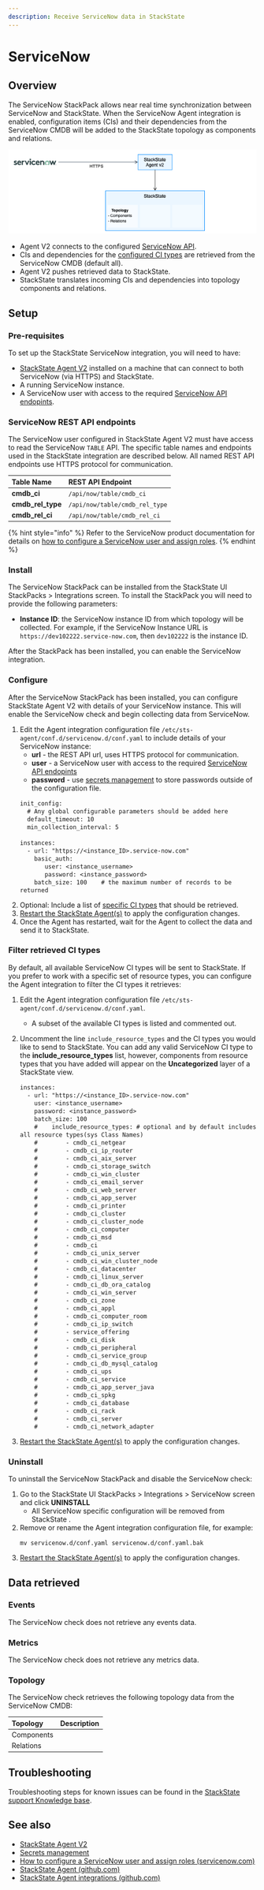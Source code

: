 ```yaml
---
description: Receive ServiceNow data in StackState
---
```


# ServiceNow

## Overview

The ServiceNow StackPack allows near real time synchronization between ServiceNow and StackState. When the ServiceNow Agent integration is enabled, configuration items (CIs) and their dependencies from the ServiceNow CMDB will be added to the StackState topology as components and relations.

![Data flow](/.gitbook/assets/servicenow_2.png)

- Agent V2 connects to the configured [ServiceNow API](#servicenow-rest-api-endpoints).
- CIs and dependencies for the [configured CI types](##filter-retrieved-ci-types) are retrieved from the ServiceNow CMDB (default all).
- Agent V2 pushes retrieved data to StackState.
- StackState translates incoming CIs and dependencies into topology components and relations. 

## Setup

### Pre-requisites

To set up the StackState ServiceNow integration, you will need to have:

- [StackState Agent V2](/stackpacks/integrations/agent.md) installed on a machine that can connect to both ServiceNow (via HTTPS) and StackState.
- A running ServiceNow instance.
- A ServiceNow user with access to the required [ServiceNow API endopints](#servicenow-rest-api-endpoints).

### ServiceNow REST API endpoints

The ServiceNow user configured in StackState Agent V2 must have access to read the ServiceNow `TABLE` API. The specific table names and endpoints used in the StackState integration are described below. All named REST API endpoints use HTTPS protocol for communication.

| Table Name | REST API Endpoint | 
|:---|:---|
| **cmdb_ci**  |  `/api/now/table/cmdb_ci` |
| **cmdb_rel_type**  |  `/api/now/table/cmdb_rel_type` |
| **cmdb_rel_ci**  |  `/api/now/table/cmdb_rel_ci` |

{% hint style="info" %}
Refer to the ServiceNow product documentation for details on [how to configure a ServiceNow user and assign roles](https://docs.servicenow.com/bundle/geneva-servicenow-platform/page/administer/users_and_groups/task/t_CreateAUser.html).
{% endhint %}

### Install

The ServiceNow StackPack can be installed from the StackState UI StackPacks > Integrations screen. To install the StackPack you will need to provide the following parameters:

- **Instance ID**: the ServiceNow instance ID from which topology will be collected. For example, if the ServiceNow Instance URL is `https://dev102222.service-now.com`, then `dev102222` is the instance ID.

After the StackPack has been installed, you can enable the ServiceNow integration.

### Configure

After the ServiceNow StackPack has been installed, you can configure StackState Agent V2 with details of your ServiceNow instance. This will enable the ServiceNow check and begin collecting data from ServiceNow.

1. Edit the Agent integration configuration file `/etc/sts-agent/conf.d/servicenow.d/conf.yaml` to include details of your ServiceNow instance:
    - **url** - the REST API url, uses HTTPS protocol for communication.
    - **user** - a ServiceNow user with access to the required [ServiceNow API endopints](#servicenow-rest-api-endpoints)
    - **password** - use [secrets management](/configure/security/secrets_management.md) to store passwords outside of the configuration file.
    ```text
    init_config:
      # Any global configurable parameters should be added here
      default_timeout: 10
      min_collection_interval: 5
    
    instances:
      - url: "https://<instance_ID>.service-now.com"
        basic_auth:
           user: <instance_username>
           password: <instance_password>
        batch_size: 100    # the maximum number of records to be returned
    ```
2. Optional: Include a list of [specific CI types](#filter-retrieved-ci-types) that should be retrieved.
3. [Restart the StackState Agent\(s\)](/stackpacks/integrations/agent.md#start-stop-restart-the-stackstate-agent) to apply the configuration changes.
3. Once the Agent has restarted, wait for the Agent to collect the data and send it to StackState.

### Filter retrieved CI types

By default, all available ServiceNow CI types will be sent to StackState. If you prefer to work with a specific set of resource types, you can configure the Agent integration to filter the CI types it retrieves:

1. Edit the Agent integration configuration file `/etc/sts-agent/conf.d/servicenow.d/conf.yaml`.
    - A subset of the available CI types is listed and commented out.
3. Uncomment the line `include_resource_types` and the CI types you would like to send to StackState.
    You can add any valid ServiceNow CI type to the **include_resource_types** list, however, components from resource types that you have added will appear on the **Uncategorized** layer of a StackState view. 

    ```
    instances:
      - url: "https://<instance_ID>.service-now.com"
        user: <instance_username>
        password: <instance_password>
        batch_size: 100
        #    include_resource_types: # optional and by default includes all resource types(sys Class Names)
        #        - cmdb_ci_netgear
        #        - cmdb_ci_ip_router
        #        - cmdb_ci_aix_server
        #        - cmdb_ci_storage_switch
        #        - cmdb_ci_win_cluster
        #        - cmdb_ci_email_server
        #        - cmdb_ci_web_server
        #        - cmdb_ci_app_server
        #        - cmdb_ci_printer
        #        - cmdb_ci_cluster
        #        - cmdb_ci_cluster_node
        #        - cmdb_ci_computer
        #        - cmdb_ci_msd
        #        - cmdb_ci
        #        - cmdb_ci_unix_server
        #        - cmdb_ci_win_cluster_node
        #        - cmdb_ci_datacenter
        #        - cmdb_ci_linux_server
        #        - cmdb_ci_db_ora_catalog
        #        - cmdb_ci_win_server
        #        - cmdb_ci_zone
        #        - cmdb_ci_appl
        #        - cmdb_ci_computer_room
        #        - cmdb_ci_ip_switch
        #        - service_offering
        #        - cmdb_ci_disk
        #        - cmdb_ci_peripheral
        #        - cmdb_ci_service_group
        #        - cmdb_ci_db_mysql_catalog
        #        - cmdb_ci_ups
        #        - cmdb_ci_service
        #        - cmdb_ci_app_server_java
        #        - cmdb_ci_spkg
        #        - cmdb_ci_database
        #        - cmdb_ci_rack
        #        - cmdb_ci_server
        #        - cmdb_ci_network_adapter
    ```
4. [Restart the StackState Agent\(s\)](/stackpacks/integrations/agent.md#start-stop-restart-the-stackstate-agent) to apply the configuration changes.

### Uninstall

To uninstall the ServiceNow StackPack and disable the ServiceNow check:

1. Go to the StackState UI StackPacks > Integrations > ServiceNow screen and click **UNINSTALL**
    - All ServiceNow specific configuration will be removed from StackState .
2. Remove or rename the Agent integration configuration file, for example:
    ```
    mv servicenow.d/conf.yaml servicenow.d/conf.yaml.bak
    ```
3. [Restart the StackState Agent\(s\)](/stackpacks/integrations/agent.md#start-stop-restart-the-stackstate-agent) to apply the configuration changes.

## Data retrieved

### Events

The ServiceNow check does not retrieve any events data.

### Metrics

The ServiceNow check does not retrieve any metrics data.

### Topology

The ServiceNow check retrieves the following topology data from the ServiceNow CMDB:

| Topology | Description |
|:---|:---|
| Components | |
| Relations | |

## Troubleshooting

Troubleshooting steps for known issues can be found in the [StackState support Knowledge base](https://support.stackstate.com/hc/en-us/sections/360004684540-Known-issues).

## See also

- [StackState Agent V2](/stackpacks/integrations/agent.md) 
- [Secrets management](/configure/security/secrets_management.md)
- [How to configure a ServiceNow user and assign roles \(servicenow.com\)](https://docs.servicenow.com/bundle/geneva-servicenow-platform/page/administer/users_and_groups/task/t_CreateAUser.html)
- [StackState Agent (github.com)](https://github.com/StackVista/stackstate-agent)
- [StackState Agent integrations (github.com)](https://github.com/StackVista/stackstate-agent-integrations)
